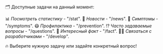 🗂️ Доступные задачи на данный момент: 

📊 *Посмотреть статистику* - "/stat".
📑 *Новости* - "/news".
🤕 *Симптомы* - "/symptoms".
😷 *Профилактика* - "/prevention".
⁉️ *Часто задаваемые вопросы* - "/questions".
🤔 *Интересный факт* - "/fact".
🧑‍💻 *Связаться с разработчиками* - "/develop".

🔥 Выберите нужную задачу или задайте конкретный вопрос!